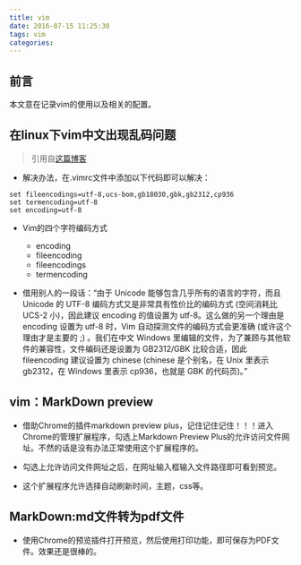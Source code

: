 ```yaml
---
title: vim
date: 2016-07-15 11:25:30
tags: vim
categories:
---
```

## 前言
本文意在记录vim的使用以及相关的配置。
<!--more-->

## 在linux下vim中文出现乱码问题

> 引用自[这篇博客](http://www.cnblogs.com/joeyupdo/archive/2013/03/03/2941737.html)

- 解决办法，在.vimrc文件中添加以下代码即可以解决：
```shell
set fileencodings=utf-8,ucs-bom,gb18030,gbk,gb2312,cp936
set termencoding=utf-8
set encoding=utf-8
```

- Vim的四个字符编码方式
  + encoding
  + fileencoding
  + fileencodings
  + termencoding

- 借用别人的一段话：“由于 Unicode 能够包含几乎所有的语言的字符，而且 Unicode 的 UTF-8 编码方式又是非常具有性价比的编码方式 (空间消耗比 UCS-2 小)，因此建议 encoding 的值设置为 utf-8。这么做的另一个理由是 encoding 设置为 utf-8 时，Vim 自动探测文件的编码方式会更准确 (或许这个理由才是主要的 ;) 。我们在中文 Windows 里编辑的文件，为了兼顾与其他软件的兼容性，文件编码还是设置为 GB2312/GBK 比较合适，因此 fileencoding 建议设置为 chinese (chinese 是个别名，在 Unix 里表示 gb2312，在 Windows 里表示 cp936，也就是 GBK 的代码页)。”

## vim：MarkDown preview
- 借助Chrome的插件markdown preview plus，记住记住记住！！！进入Chrome的管理扩展程序，勾选上Markdown Preview Plus的允许访问文件网址。不然的话是没有办法正常使用这个扩展程序的。

- 勾选上允许访问文件网址之后，在网址输入框输入文件路径即可看到预览。

- 这个扩展程序允许选择自动刷新时间，主题，css等。

## MarkDown:md文件转为pdf文件
- 使用Chrome的预览插件打开预览，然后使用打印功能，即可保存为PDF文件。效果还是很棒的。
